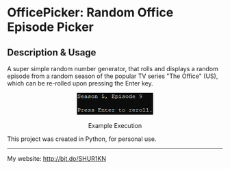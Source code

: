 # OfficePicker: Random Office Episode Picker

## Description & Usage
A super simple random number generator, that rolls and displays a random episode from a random season of the popular TV series "The Office" (US), which can be re-rolled upon pressing the Enter key.

<div align="center">
<img src="https://raw.githubusercontent.com/SHUR1K-N/OfficePicker-Random-Office-Episode-Picker/master/Images/Example.gif" >
<p>Example Execution</p>
</div>

This project was created in Python, for personal use.

------------

My website: http://bit.do/SHUR1KN
